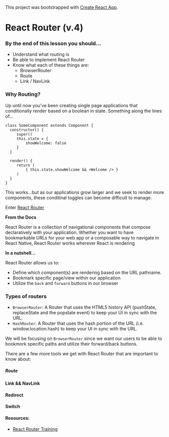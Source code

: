 This project was bootstrapped with [Create React App](https://github.com/facebookincubator/create-react-app).

# React Router (v.4)

### By the end of this lesson you should...
* Understand what routing is
* Be able to implement React Router
* Know what each of these things are:
    * BrowserRouter
    * Route
    * Link / NavLink
    
### Why Routing?

Up until now you've been creating single page applications that conditionally render based on a boolean in state. Something along the lines of...

```
class SomeComponent extends Component {
  constructor() {
     super()
     this.state = {
         showWelcome: false
     }
  }
  
  render() {
     return (
         { this.state.showWelcome && <Welcome /> }
     )
  }
}
```

This works...but as our applications grow larger and we seek to render more components, these conditinal toggles can become difficult to manage. 

Enter [React Router](https://reacttraining.com/react-router/web/guides/philosophy)

**From the Docs**

React Router is a collection of navigational components that compose declaratively with your application. Whether you want to have bookmarkable URLs for your web app or a composable way to navigate in React Native, React Router works wherever React is rendering

**In a nutshell...**

React Router allows us to:

* Define which component(s) are rendering based on the URL pathname.
* Bookmark specific page/view within our application
* Utilize the `back` and `forward` buttons in our browser

### Types of routers

* `BrowserRouter`: A Router that uses the HTML5 history API (pushState, replaceState and the popstate event) to keep your UI in sync with the URL.
* `HashRouter`: A Router that uses the hash portion of the URL (i.e. window.location.hash) to keep your UI in sync with the URL.

We will be focusing on `BrowserRouter` since we want our users to be able to bookmork specific paths and utilize their forward/back buttons. 

There are a few more tools we get with React Router that are important to know about:

##### Route

#### Link && NavLink

#### Redirect

#### Switch






#### Resources:

* [React Router Training](https://reacttraining.com/react-router/web/guides/philosophy)
